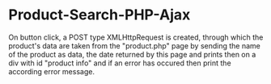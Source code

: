 # Product-Search-PHP-Ajax
On button click, a POST type XMLHttpRequest is created, through which the product's data are taken from the "product.php" page by sending the name of the product as data, the date returned by this page and prints then on a div with id "product info" and if an error has occured then print the according error message.
